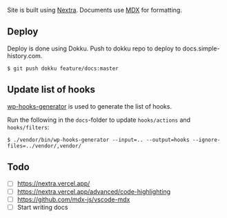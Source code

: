 Site is built using [Nextra](https://github.com/shuding/nextra).
Documents use [MDX](https://mdxjs.com/) for formatting.

## Deploy

Deploy is done using Dokku. Push to dokku repo to deploy to docs.simple-history.com.

    $ git push dokku feature/docs:master

## Update list of hooks

[wp-hooks-generator](https://github.com/johnbillion/wp-hooks-generator) is used to generate the list of hooks.

Run the following in the `docs`-folder to update `hooks/actions` and `hooks/filters`:

`$ ./vendor/bin/wp-hooks-generator --input=.. --output=hooks --ignore-files=../vendor/,vendor/`

## Todo

- [ ] https://nextra.vercel.app/
- [ ] https://nextra.vercel.app/advanced/code-highlighting
- [ ] https://github.com/mdx-js/vscode-mdx
- [ ] Start writing docs
